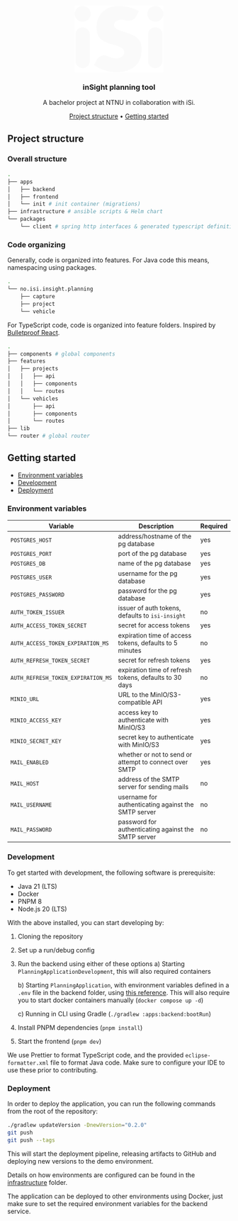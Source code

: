 <p align="center">
  <img align="center" alt="isi logo" src="docs/assets/logo.png">
</p>

<h3 align="center">inSight planning tool</h3>

<p align="center">A bachelor project at NTNU in collaboration with iSi.</p>

<div align="center">
  <a href="#project-structure">Project structure</a> •
  <a href="#getting-started">Getting started</a>
</div>

## Project structure

### Overall structure

```bash
.
├── apps
│   ├── backend
│   ├── frontend
│   └── init # init container (migrations)
├── infrastructure # ansible scripts & Helm chart
└── packages
    └── client # spring http interfaces & generated typescript definitions
```

### Code organizing

Generally, code is organized into features.
For Java code this means, namespacing using packages.

```bash
.
└── no.isi.insight.planning
    ├── capture
    ├── project
    └── vehicle
```

For TypeScript code, code is organized into feature folders.
Inspired by [Bulletproof React](https://github.com/alan2207/bulletproof-react).

```bash
.
├── components # global components
├── features
│   ├── projects
│   │   ├── api
│   │   ├── components
│   │   └── routes
│   └── vehicles
│       ├── api
│       ├── components
│       └── routes
├── lib
└── router # global router
```

## Getting started

- [Environment variables](#environment-variables)
- [Development](#development)
- [Deployment](#deployment)

### Environment variables

| Variable                           | Description                                             | Required |
| ---------------------------------- | ------------------------------------------------------- | -------- |
| `POSTGRES_HOST`                    | address/hostname of the pg database                     | yes      |
| `POSTGRES_PORT`                    | port of the pg database                                 | yes      |
| `POSTGRES_DB`                      | name of the pg database                                 | yes      |
| `POSTGRES_USER`                    | username for the pg database                            | yes      |
| `POSTGRES_PASSWORD`                | password for the pg database                            | yes      |
| `AUTH_TOKEN_ISSUER`                | issuer of auth tokens, defaults to `isi-insight`        | no       |
| `AUTH_ACCESS_TOKEN_SECRET`         | secret for access tokens                                | yes      |
| `AUTH_ACCESS_TOKEN_EXPIRATION_MS`  | expiration time of access tokens, defaults to 5 minutes | no       |
| `AUTH_REFRESH_TOKEN_SECRET`        | secret for refresh tokens                               | yes      |
| `AUTH_REFRESH_TOKEN_EXPIRATION_MS` | expiration time of refresh tokens, defaults to 30 days  | no       |
| `MINIO_URL`                        | URL to the MinIO/S3-compatible API                      | yes      |
| `MINIO_ACCESS_KEY`                 | access key to authenticate with MinIO/S3                | yes      |
| `MINIO_SECRET_KEY`                 | secret key to authenticate with MinIO/S3                | yes      |
| `MAIL_ENABLED`                     | whether or not to send or attempt to connect over SMTP  | yes      |
| `MAIL_HOST`                        | address of the SMTP server for sending mails            | no       |
| `MAIL_USERNAME`                    | username for authenticating against the SMTP server     | no       |
| `MAIL_PASSWORD`                    | password for authenticating against the SMTP server     | no       |

### Development

To get started with development, the following software is prerequisite:

- Java 21 (LTS)
- Docker
- PNPM 8
- Node.js 20 (LTS)

With the above installed, you can start developing by:

1. Cloning the repository
2. Set up a run/debug config
3. Run the backend using either of these options
   a) Starting `PlanningApplicationDevelopment`, this will also required containers

   b) Starting `PlanningApplication`, with environment variables defined in a `.env` file in the backend folder, using [this reference](#environment-variables). This will also require you to start docker containers manually (`docker compose up -d`)

   c) Running in CLI using Gradle (`./gradlew :apps:backend:bootRun`)

4. Install PNPM dependencies (`pnpm install`)
5. Start the frontend (`pnpm dev`)

We use Prettier to format TypeScript code, and the provided `eclipse-formatter.xml` file to format Java code.
Make sure to configure your IDE to use these prior to contributing.

### Deployment

In order to deploy the application, you can run the following commands from the root of the repository:

```bash
./gradlew updateVersion -DnewVersion="0.2.0"
git push
git push --tags
```

This will start the deployment pipeline, releasing artifacts to GitHub and deploying new versions to the demo environment.

Details on how environments are configured can be found in the [infrastructure](infrastructure) folder.

The application can be deployed to other environments using Docker, just make sure to set the required environment variables for the backend service.

